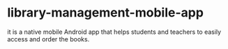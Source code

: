 # library-management-mobile-app
it is a native mobile Android app that helps students and teachers to easily access and order the books.

